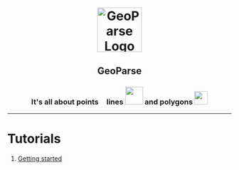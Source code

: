 <h1 align="center"><img align="center" src="https://geoparse.io/graphics/geoparse_logo.png" alt="GeoParse Logo" width="100"/></h1>
<h2 align="center">GeoParse</h2>


<h3 align="center">It's all about points <img src="https://geoparse.io/graphics/point.png" width="10"/> lines <img src="https://geoparse.io/graphics/line.png" width="40"/> and polygons <img src="https://geoparse.io/graphics/polygon.png" width="30"/></h3>

---

# Tutorials

1. [Getting started](https://geoparse.io/tutorials/karta.html)

